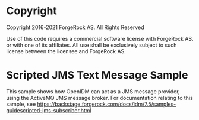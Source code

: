 Copyright
=============
Copyright 2016-2021 ForgeRock AS. All Rights Reserved

Use of this code requires a commercial software license with ForgeRock AS.
or with one of its affiliates. All use shall be exclusively subject
to such license between the licensee and ForgeRock AS.

Scripted JMS Text Message Sample
================================

This sample shows how OpenIDM can act as a JMS message provider, using the ActiveMQ JMS message broker.
For documentation relating to this sample, see
https://backstage.forgerock.com/docs/idm/7.5/samples-guidescripted-jms-subscriber.html
